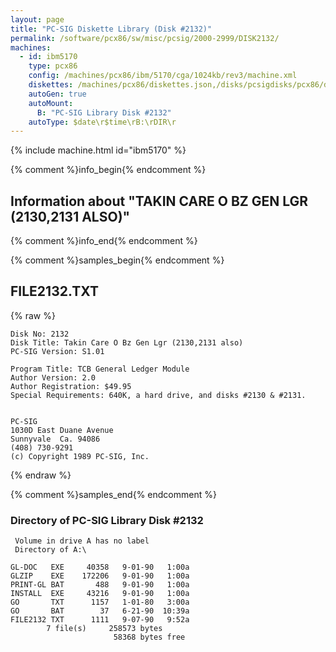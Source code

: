 ```yaml
---
layout: page
title: "PC-SIG Diskette Library (Disk #2132)"
permalink: /software/pcx86/sw/misc/pcsig/2000-2999/DISK2132/
machines:
  - id: ibm5170
    type: pcx86
    config: /machines/pcx86/ibm/5170/cga/1024kb/rev3/machine.xml
    diskettes: /machines/pcx86/diskettes.json,/disks/pcsigdisks/pcx86/diskettes.json
    autoGen: true
    autoMount:
      B: "PC-SIG Library Disk #2132"
    autoType: $date\r$time\rB:\rDIR\r
---
```


{% include machine.html id="ibm5170" %}

{% comment %}info_begin{% endcomment %}

## Information about "TAKIN CARE O BZ GEN LGR (2130,2131 ALSO)"

{% comment %}info_end{% endcomment %}

{% comment %}samples_begin{% endcomment %}

## FILE2132.TXT

{% raw %}
```
Disk No: 2132                                                           
Disk Title: Takin Care O Bz Gen Lgr (2130,2131 also)                    
PC-SIG Version: S1.01                                                   
                                                                        
Program Title: TCB General Ledger Module                                
Author Version: 2.0                                                     
Author Registration: $49.95                                             
Special Requirements: 640K, a hard drive, and disks #2130 & #2131.      
                                                                        
                                                                        
PC-SIG                                                                  
1030D East Duane Avenue                                                 
Sunnyvale  Ca. 94086                                                    
(408) 730-9291                                                          
(c) Copyright 1989 PC-SIG, Inc.                                         
```
{% endraw %}

{% comment %}samples_end{% endcomment %}

### Directory of PC-SIG Library Disk #2132

     Volume in drive A has no label
     Directory of A:\

    GL-DOC   EXE     40358   9-01-90   1:00a
    GLZIP    EXE    172206   9-01-90   1:00a
    PRINT-GL BAT       488   9-01-90   1:00a
    INSTALL  EXE     43216   9-01-90   1:00a
    GO       TXT      1157   1-01-80   3:00a
    GO       BAT        37   6-21-90  10:39a
    FILE2132 TXT      1111   9-07-90   9:52a
            7 file(s)     258573 bytes
                           58368 bytes free
